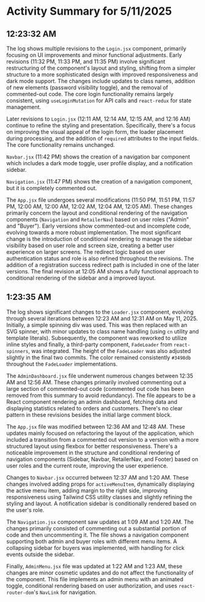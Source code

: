 # Activity Summary for 5/11/2025

## 12:23:32 AM
The log shows multiple revisions to the `Login.jsx` component, primarily focusing on UI improvements and minor functional adjustments.  Early revisions (11:32 PM, 11:33 PM, and 11:35 PM) involve significant restructuring of the component's layout and styling, shifting from a simpler structure to a more sophisticated design with improved responsiveness and dark mode support. The changes include updates to class names, addition of new elements (password visibility toggle), and the removal of commented-out code.  The core login functionality remains largely consistent, using `useLoginMutation` for API calls and `react-redux` for state management.


Later revisions to `Login.jsx` (12:11 AM, 12:14 AM, 12:15 AM, and 12:16 AM) continue to refine the styling and presentation.  Specifically, there's a focus on improving the visual appeal of the login form, the loader placement during processing, and the addition of `required` attributes to the input fields.  The core functionality remains unchanged.



`Navbar.jsx` (11:42 PM) shows the creation of a navigation bar component which includes a dark mode toggle, user profile display, and a notification sidebar.


`Navigation.jsx` (11:47 PM) shows the creation of a navigation component, but it is completely commented out.


The `App.jsx` file undergoes several modifications (11:50 PM, 11:51 PM, 11:57 PM, 12:00 AM, 12:00 AM, 12:02 AM, 12:04 AM, 12:05 AM).  These changes primarily concern the layout and conditional rendering of the navigation components (`Navigation` and `RetailerNav`) based on user roles ("Admin" and "Buyer"). Early versions show commented-out and incomplete code, evolving towards a more robust implementation.  The most significant change is the introduction of conditional rendering to manage the sidebar visibility based on user role and screen size, creating a better user experience on larger screens.  The redirect logic based on user authentication status and role is also refined throughout the revisions. The addition of a registration success redirect path is included in one of the later versions.  The final revision at 12:05 AM shows a fully functional approach to conditional rendering of the sidebar and a improved layout.


## 1:23:35 AM
The log shows significant changes to the `Loader.jsx` component, evolving through several iterations between 12:23 AM and 12:31 AM on May 11, 2025.  Initially, a simple spinning div was used. This was then replaced with an SVG spinner, with minor updates to class name handling (using `cn` utility and template literals). Subsequently, the component was reworked to utilize inline styles and finally, a third-party component, `FadeLoader` from `react-spinners`, was integrated.  The height of the `FadeLoader` was also adjusted slightly in the final two commits.  The color remained consistently `#3498db` throughout the `FadeLoader` implementations.


The `AdminDashboard.jsx` file underwent numerous changes between 12:35 AM and 12:56 AM. These changes primarily involved commenting out a large section of commented-out code (commented out code has been removed from this summary to avoid redundancy).  The file appears to be a React component rendering an admin dashboard, fetching data and displaying statistics related to orders and customers.  There's no clear pattern in these revisions besides the initial large comment block.


The `App.jsx` file was modified between 12:36 AM and 12:48 AM.  These updates mainly focused on refactoring the layout of the application, which included a transition from a commented out version to a version with a more structured layout using flexbox for better responsiveness.  There's a noticeable improvement in the structure and conditional rendering of navigation components (Sidebar, Navbar, RetailerNav, and Footer) based on user roles and the current route, improving the user experience.


Changes to `Navbar.jsx` occurred between 12:37 AM and 1:20 AM. These changes involved adding props for `activeMenuItem`, dynamically displaying the active menu item, adding margin to the right side, improving responsiveness using Tailwind CSS utility classes and slightly refining the styling and layout. A notification sidebar is conditionally rendered based on the user's role.


The `Navigation.jsx` component saw updates at 1:09 AM and 1:20 AM.  The changes primarily consisted of commenting out a substantial portion of code and then uncommenting it. The file shows a navigation component supporting both admin and buyer roles with different menu items. A collapsing sidebar for buyers was implemented, with handling for click events outside the sidebar.


Finally, `AdminMenu.jsx` file was updated at 1:22 AM and 1:23 AM, these changes are minor cosmetic updates and do not affect the functionality of the component.  This file implements an admin menu with an animated toggle, conditional rendering based on user authorization, and uses `react-router-dom`'s `NavLink` for navigation.

